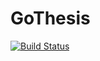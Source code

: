 # GoThesis

[![Build Status](https://travis-ci.org/chrisbbe/GoThesis.svg?branch=master)](https://travis-ci.org/chrisbbe/GoThesis)
